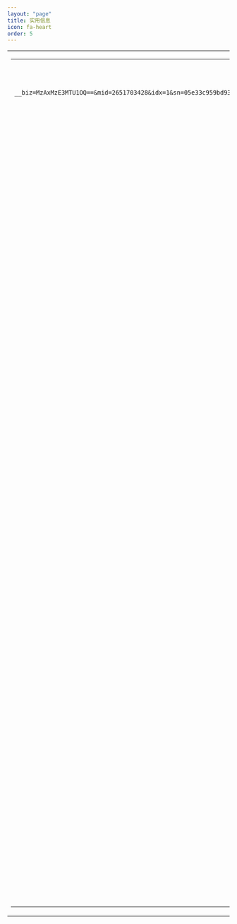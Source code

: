 ```yaml
---
layout: "page"
title: 实用信息
icon: fa-heart
order: 5
---
```


<style>
.bg1 {
    background-image: url(assets/images/background.png);
    background-repeat: no-repeat;
    background-position: center top;
    background-size: contain;
}

a.link:link {
    color: #0071bc;
    text-decoration: none;
    font-size: 18px;
}

.dot {
    border-bottom-width: 1px;
    border-bottom-style: dashed;
    border-bottom-color: #CCCCCC;
}

.font-style1 {
    font-size: 20px;
    font-weight: bold;
    color: #FFFFFF;
}

.font-style2 {
    font-size: 36px;
    color: #4d4d4d;
    font-weight: bold;
    line-height: 36px;
}
</style>

<table  width="100%" align="center">
<tr>
<td valign="top">
<table width="100%" border="0" cellspacing="0" cellpadding="0">
<tr>
<td align="center" valign="top">
<table width="100%" border="0" cellspacing="0" cellpadding="0" bordercolordark="#FFFFFF" bordercolorlight="#000000" style="word-break:break-all;">

              <tr>
                <td width="12" align="left">&nbsp;</td>
                <td height="26" align="left" valign="top">[生活贴士] <a href="https://mp.weixin.qq.com/s?__biz=MzAxMzE3MTU1OQ==&mid=2651703428&idx=1&sn=05e33c959bd93e2b992a55fa146f761f&chksm=805fc68cb7284f9abd03c25f3b5b3efaccef790c888b90a34ef4c353c3073bb7f7348d23a0a0&mpshare=1&scene=1&srcid=1012s2U8uirmZ3spsEuvx3Qi&pass_ticket=WLvkfcL5V1%2FHniEm8BBMzhYwO7gBxN0dvAz3miuQB3W2O4eouzIzxGjts7opspSl#rd" target="_blank">里尔交通指南</a></td>
                <td align="right">2018年10月04日</td>
              </tr>
              <tr>
                <td align="left" class="dot"></td>
                <td align="left" class="dot"></td>
                <td height="10" align="left" class="dot"></td>
              </tr>
    		  		<tr>
    		    	<td align="left"></td>
                <td align="left"></td>
                <td height="25" align="left"></td>
              </tr>

              <tr>
                <td width="12" align="left">&nbsp;</td>
                <td height="26" align="left" valign="top">[留学生涯] <a href="https://mp.weixin.qq.com/s/--9d93wEbLYoxZSUh6asHw" target="_blank">EDHEC新生入学指南</a></td>
                <td align="right">2018年08月24日</td>
              </tr>
              <tr>
                <td align="left" class="dot"></td>
                <td align="left" class="dot"></td>
                <td height="10" align="left" class="dot"></td>
              </tr>
		      		<tr>
		        	<td align="left"></td>
                <td align="left"></td>
                <td height="25" align="left"></td>
              </tr>

              <tr>
                <td width="12" align="left">&nbsp;</td>
                <td height="26" align="left" valign="top">[生活贴士] <a href="https://mp.weixin.qq.com/s/ycCdM62X5EsnBnVTW01trA" target="_blank">里尔中餐推荐</a></td>
                <td align="right">2018年08月19日</td>
              </tr>
              <tr>
                <td align="left" class="dot"></td>
                <td align="left" class="dot"></td>
                <td height="10" align="left" class="dot"></td>
              </tr>
    		    	<tr>
    		    	<td align="left"></td>
                <td align="left"></td>
                <td height="25" align="left"></td>
              </tr>

              <tr>
                <td width="12" align="left">&nbsp;</td>
                <td height="26" align="left" valign="top">[旅行攻略] <a href="https://mp.weixin.qq.com/s/5kMr5lCDf2iEDG8JBC0GHQ" target="_blank">迷失在北海</a></td>
                <td align="right">2018年08月04日</td>
              </tr>
              <tr>
                <td align="left" class="dot"></td>
                <td align="left" class="dot"></td>
                <td height="10" align="left" class="dot"></td>
              </tr>
    		    	<tr>
    		    	<td align="left"></td>
                <td align="left"></td>
                <td height="25" align="left"></td>
              </tr>

              <tr>
                <td width="12" align="left">&nbsp;</td>
                <td height="26" align="left" valign="top">[生活贴士] <a href="https://mp.weixin.qq.com/s/pQI1SxUZm1cRG3IUYGLwAg" target="_blank">来看看留法的必备行李吧～</a></td>
                <td align="right">2018年08月03日</td>
              </tr>
              <tr>
                <td align="left" class="dot"></td>
                <td align="left" class="dot"></td>
                <td height="10" align="left" class="dot"></td>
              </tr>
    		    	<tr>
    		    	<td align="left"></td>
                <td align="left"></td>
                <td height="25" align="left"></td>
              </tr>

              <tr>
                <td width="12" align="left">&nbsp;</td>
                <td height="26" align="left" valign="top">[旅行攻略] <a href="https://mp.weixin.qq.com/s/DBFPSGCQZi-PBllVXOPGWA" target="_blank">里尔--漫步在最美的老城旧巷</a></td>
                <td align="right">2018年07月26日</td>
              </tr>
              <tr>
                <td align="left" class="dot"></td>
                <td align="left" class="dot"></td>
                <td height="10" align="left" class="dot"></td>
              </tr>
    		    	<tr>
    		    	<td align="left"></td>
                <td align="left"></td>
                <td height="25" align="left"></td>
              </tr>

              <tr>
                <td width="12" align="left">&nbsp;</td>
                <td height="26" align="left" valign="top">[生活贴士] <a href="https://mp.weixin.qq.com/s/SH4cC8AWgNySYW6mQMjLew" target="_blank">手把手教你申请Récépissé</a></td>
                <td align="right">2018年06月25日</td>
              </tr>
              <tr>
                <td align="left" class="dot"></td>
                <td align="left" class="dot"></td>
                <td height="10" align="left" class="dot"></td>
              </tr>
    		    	<tr>
    		    	<td align="left"></td>
                <td align="left"></td>
                <td height="25" align="left"></td>
              </tr>

</table>
</td>
</tr>
</table>
</td>
</tr>
</table>
